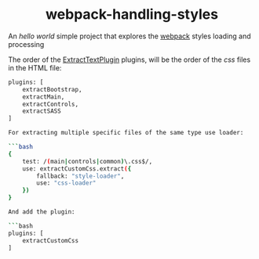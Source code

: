 <div align="center">
    <h1>webpack-handling-styles</h1>
</div>

An _hello world_ simple project that explores the [webpack](https://github.com/webpack/webpack) styles loading and processing  

The order of the [ExtractTextPlugin](https://github.com/webpack-contrib/extract-text-webpack-plugin) plugins, will be the order of the _css_ files in the HTML file:

```bash
plugins: [
    extractBootstrap,
    extractMain,
    extractControls,
    extractSASS
]

For extracting multiple specific files of the same type use loader:

```bash
{
    test: /(main|controls|common)\.css$/,
    use: extractCustomCss.extract({
        fallback: "style-loader",
        use: "css-loader"
    })
}

And add the plugin:

```bash
plugins: [
    extractCustomCss
]